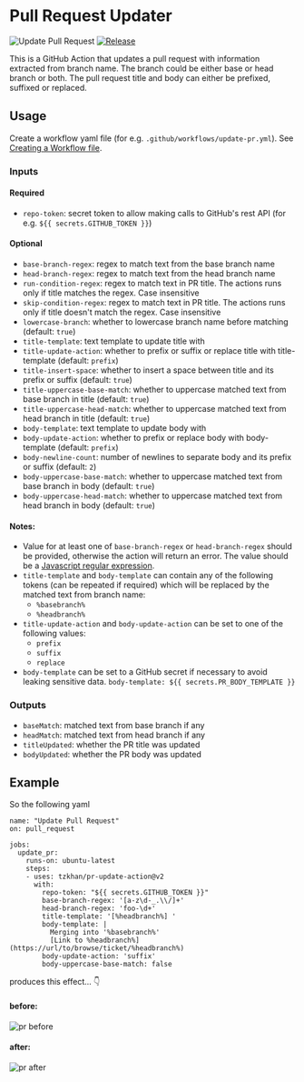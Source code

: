 # Pull Request Updater

![Update Pull Request](https://github.com/tzkhan/pr-update-action/workflows/Update%20Pull%20Request/badge.svg)
[![Release](https://img.shields.io/github/release/tzkhan/pr-update-action.svg)](https://github.com/tzkhan/pr-update-action/releases/latest)

This is a GitHub Action that updates a pull request with information extracted from branch name. The branch could be either base or head branch or both. The pull request title and body can either be prefixed, suffixed or replaced.

## Usage

Create a workflow yaml file (for e.g. `.github/workflows/update-pr.yml`). See [Creating a Workflow file](https://docs.github.com/en/free-pro-team@latest/actions/learn-github-actions/introduction-to-github-actions#create-an-example-workflow).

### Inputs

#### Required
- `repo-token`: secret token to allow making calls to GitHub's rest API (for e.g. `${{ secrets.GITHUB_TOKEN }}`)

#### Optional
- `base-branch-regex`: regex to match text from the base branch name
- `head-branch-regex`: regex to match text from the head branch name
- `run-condition-regex`: regex to match text in PR title. The actions runs only if title matches the regex. Case insensitive
- `skip-condition-regex`: regex to match text in PR title. The actions runs only if title doesn't match the regex. Case insensitive
- `lowercase-branch`: whether to lowercase branch name before matching (default: `true`)
- `title-template`: text template to update title with
- `title-update-action`: whether to prefix or suffix or replace title with title-template (default: `prefix`)
- `title-insert-space`: whether to insert a space between title and its prefix or suffix (default: `true`)
- `title-uppercase-base-match`: whether to uppercase matched text from base branch in title (default: `true`)
- `title-uppercase-head-match`: whether to uppercase matched text from head branch in title (default: `true`)
- `body-template`: text template to update body with
- `body-update-action`: whether to prefix or replace body with body-template (default: `prefix`)
- `body-newline-count`: number of newlines to separate body and its prefix or suffix (default: `2`)
- `body-uppercase-base-match`: whether to uppercase matched text from base branch in body (default: `true`)
- `body-uppercase-head-match`: whether to uppercase matched text from head branch in body (default: `true`)

#### Notes:

- Value for at least one of `base-branch-regex` or `head-branch-regex` should be provided, otherwise the action will return an error. The value should be a [Javascript regular expression](https://developer.mozilla.org/en-US/docs/Web/JavaScript/Guide/Regular_Expressions).
- `title-template` and `body-template` can contain any of the following tokens (can be repeated if required) which will be replaced by the matched text from branch name:
  - `%basebranch%`
  - `%headbranch%`
- `title-update-action` and `body-update-action` can be set to one of the following values:
  - `prefix`
  - `suffix`
  - `replace`
- `body-template` can be set to a GitHub secret if necessary to avoid leaking sensitive data. `body-template: ${{ secrets.PR_BODY_TEMPLATE }}`

### Outputs

- `baseMatch`: matched text from base branch if any
- `headMatch`: matched text from head branch if any
- `titleUpdated`: whether the PR title was updated
- `bodyUpdated`: whether the PR body was updated

## Example

So the following yaml

```
name: "Update Pull Request"
on: pull_request

jobs:
  update_pr:
    runs-on: ubuntu-latest
    steps:
    - uses: tzkhan/pr-update-action@v2
      with:
        repo-token: "${{ secrets.GITHUB_TOKEN }}"
        base-branch-regex: '[a-z\d-_.\\/]+'
        head-branch-regex: 'foo-\d+'
        title-template: '[%headbranch%] '
        body-template: |
          Merging into '%basebranch%'
          [Link to %headbranch%](https://url/to/browse/ticket/%headbranch%)
        body-update-action: 'suffix'
        body-uppercase-base-match: false
```

produces this effect... :point_down:

#### before:
![pr before](img/pr-before.png)

#### after:
![pr after](img/pr-after.png)
